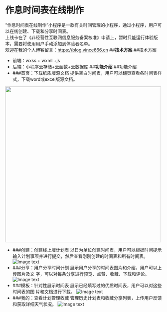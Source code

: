 # 作息时间表在线制作

“作息时间表在线制作”小程序是一款有关时间管理的小程序，通过小程序，用户可以在线创建、下载和分享时间表。  
上线卡在了《非经营性互联网信息服务备案核准》申请上，暂时只能运行体验版本，需要将使用用户手动添加到体验者名单。  
欢迎在我的个人博客留言：https://blog.vince666.cn
##**技术方案**
##技术方案
- 前端：wxss + wxml +js
- 后端：小程序云存储+云函数+云数据库
##**功能介绍**
##功能介绍
- ###首页：下载纸质版源文档
提供空白时间表，用户可以翻页查看各时间表样式，下载word或excel版源文档。

<img src="https://file.vince666.cn/timetable/b.jpg" width="500"/>

- ###创建：创建线上版计划表
以日为单位创建时间表，用户可以根据时间提示输入计划事项并进行提交，然后查看刚刚创建的时间表和所有时间表。
![Image text](http://r.photo.store.qq.com/psb?/V12j8otr3D6JqY/X4p9279H4rlamVuXC6Krjb1SRk9M1.vGAUm4brNTkfk!/r/dD4BAAAAAAAA)
- ###分享：用户分享时间计划
展示用户分享的时间表图片和介绍，用户可以上传图片及文	字，可以对每条分享进行预览、点赞、收藏、下载和评论。
![Image text](http://r.photo.store.qq.com/psb?/V12j8otr3D6JqY/2V0ZtOUPyIBOUWvfis5cuZN38.r5n987m.*ax5ywGMI!/r/dFMBAAAAAAAA)
- ###模板：针对性展示时间表
展示已经填写过的优质时间表，用户可以对这些时间表的图	片和文档进行下载。
![Image text](http://r.photo.store.qq.com/psb?/V12j8otr3D6JqY/pdzjGkfkNNSZEJTP.qY*50iDY3b*I*RU2hdVLpJybKo!/r/dMMAAAAAAAAA)
- ###我的：查看计划管理收藏
管理历史计划表和收藏分享列表，上传用户反馈和获取详细天气状况。
![Image text](http://r.photo.store.qq.com/psb?/V12j8otr3D6JqY/kETRiybcRc9wviOne1sNfV8hmUc9tI6cvkk2HVoWS*Q!/r/dFYBAAAAAAAA)
